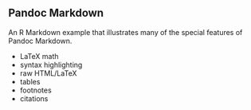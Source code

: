 ## Pandoc Markdown

An R Markdown example that illustrates many of the special features of
Pandoc Markdown.

- LaTeX math
- syntax highlighting
- raw HTML/LaTeX
- tables
- footnotes
- citations
